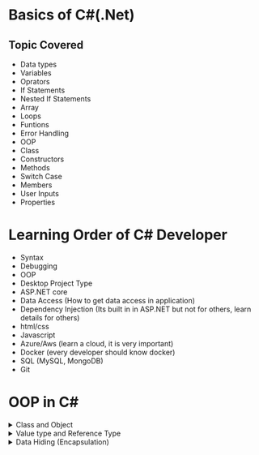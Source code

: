 # Basics of C#(.Net)

## Topic Covered
- Data types
- Variables
- Oprators
- If Statements
- Nested If Statements
- Array
- Loops
- Funtions
- Error Handling
- OOP
- Class
- Constructors
- Methods
- Switch Case
- Members
- User Inputs
- Properties

# Learning Order of C# Developer
- Syntax
- Debugging
- OOP 
- Desktop Project Type 
- ASP.NET core
- Data Access (How to get data access in application)
- Dependency Injection (Its built in in ASP.NET but not for others, learn details for others)
- html/css
- Javascript
- Azure/Aws (learn a cloud, it is very important)
- Docker (every developer should know docker)
- SQL (MySQL, MongoDB)
- Git

# OOP in C#

<details>
  <summary>Class and Object</summary>

  ## Class and Object:

  - Variables inside the class but outside the object are called "MEMBER VARIABLE" or "INSTANCE VARIABLE"
  - Variables inside the object are called "LOCAL VARIABLE"
  - A class can be created by a developer but cannot be used by that same developer
  - If a developer uses that class to create instances, we can call that developer "USER" or "CALLER"
  - Class name should start with a capital letter (convention). Ex: class Human
  - Method name should start with a verb (convention). Ex: GetFullName()
  - A method in a class should be able to execute only one task, not many.

  ### UML diagram for class:

  - UML, or Unified Modeling Language, is a standardized visual language used in object-oriented software engineering.
  - It provides a standard method for creating blueprints of a system
  - A class diagram can be provided to the engineers for creating C# reusable class for further use by other developers.
</details>

<details>
  <summary>Value type and Reference Type</summary>
  
## Value type and Reference Type
Reference Type:
- Creating an instance object from a class (If we modify main reference it will affect all the variable connected to that reference)
In this example person2 is referenced to the person1 
if the person1 object is modified the person2 will be affected as well

```csharp
Person person1 = new Person();
person1.firstName = "Tauhid";
person1.lastName = "Hasan";

Person person2 = new Person();
person2 = person1;
```
Value type: Primitive type variable
- Even if we changed the value of a later to 200 but the value of b will be still 100. Because it is a value type or primitive type.
```csharp
int a = 100;
int b = a;
a = 200
```
</details>

<details>
  <summary>Data Hiding (Encapsulation) </summary>

## Data Hiding (Encapsulation)
- we can hide data by defining "SETTER" and "GETTER".
- Data hiding is not data security.
- We can hide data (define "SETTER" and "GETTER") using both Methods and Properties

### Data hiding (defining "SETTER" and "GETTER") using METHODS:
```csharp
  private int length;

  public void SetLength(int length)
  {
      this.length = length;
  }

  public int GetLength()
  {
      return this.length;
  }
```

### Data hiding(defining "SETTER" and "GETTER") using PROPERTIES:
- Properties starts with a capital letter.
- 'value' is build in 'keyword' for set function.
- we can write conditions inside the setter.
  
```csharp
private int height;

public int Height
{
  get
  {
      return this.height;
  }
  set
  {
      this.height = value;
  }
}
```
2nd Alternative to write a property
```csharp
private int height;

public int Height
{
  get => this.height
  set => this.height = value
}
```
AUTO PROPERTY: 3nd Alternative and the shortcut way to write a property (if there is no condition)
- Most of the time we will use auto property
  
```csharp
public int Width { get; set; }
```
</details>




